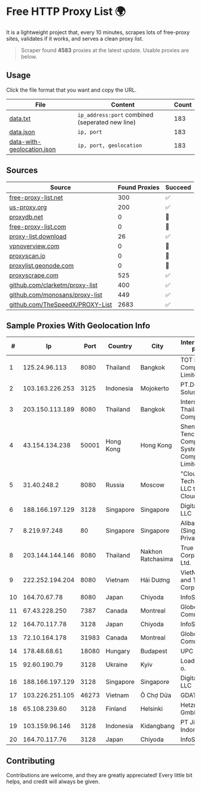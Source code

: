 
# Free HTTP Proxy List 🌍

It is a lightweight project that, every 10 minutes, scrapes lots of free-proxy sites, validates if it works, and serves a clean proxy list.


> Scraper found **4583** proxies at the latest update. Usable proxies are below.

## Usage

Click the file format that you want and copy the URL.


|File|Content|Count|
|----|-------|-----|
|[data.txt](https://raw.githubusercontent.com/themiralay/Proxy-List-World/master/data.txt)|`ip_address:port` combined (seperated new line)|183|
|[data.json](https://raw.githubusercontent.com/themiralay/Proxy-List-World/master/data.json)|`ip, port`|183|
|[data-with-geolocation.json](https://raw.githubusercontent.com/themiralay/Proxy-List-World/master/data-with-geolocation.json)|`ip, port, geolocation`|183|

## Sources

|Source|Found Proxies|Succeed|
|------|-------------|-------|
|[free-proxy-list.net](https://free-proxy-list.net)|300|✅|
|[us-proxy.org](https://www.us-proxy.org)|200|✅|
|[proxydb.net](http://proxydb.net)|0|🚫|
|[free-proxy-list.com](https://free-proxy-list.com/?page=&port=&type%5B%5D=http&type%5B%5D=https&up_time=0&search=Search)|0|🚫|
|[proxy-list.download](https://www.proxy-list.download/HTTP)|26|✅|
|[vpnoverview.com](https://vpnoverview.com/privacy/anonymous-browsing/free-proxy-servers)|0|🚫|
|[proxyscan.io](https://www.proxyscan.io)|0|🚫|
|[proxylist.geonode.com](https://proxylist.geonode.com/api/proxy-list?limit=300&page=1&sort_by=lastChecked&sort_type=desc&protocols=http,https)|0|🚫|
|[proxyscrape.com](https://api.proxyscrape.com/v2/?request=displayproxies&protocol=http&timeout=10000&country=all&ssl=all&anonymity=all)|525|✅|
|[github.com/clarketm/proxy-list](https://raw.githubusercontent.com/clarketm/proxy-list/master/proxy-list-raw.txt)|400|✅|
|[github.com/monosans/proxy-list](https://raw.githubusercontent.com/monosans/proxy-list/main/proxies/http.txt)|449|✅|
|[github.com/TheSpeedX/PROXY-List](https://raw.githubusercontent.com/TheSpeedX/PROXY-List/master/http.txt)|2683|✅|


## Sample Proxies With Geolocation Info

|#|Ip|Port|Country|City|Internet Service Provider|
|-|--|----|-------|----|-------------------------|
|1|125.24.96.113|8080|Thailand|Bangkok|TOT Public Company Limited|
|2|103.163.226.253|3125|Indonesia|Mojokerto|PT.Delta Surya Solusitama|
|3|203.150.113.189|8080|Thailand|Bangkok|Internet Thailand Company Ltd.|
|4|43.154.134.238|50001|Hong Kong|Hong Kong|Shenzhen Tencent Computer Systems Company Limited|
|5|31.40.248.2|8080|Russia|Moscow|"Cloud Technologies" LLC trading as Cloud.ru|
|6|188.166.197.129|3128|Singapore|Singapore|DigitalOcean, LLC|
|7|8.219.97.248|80|Singapore|Singapore|Alibaba Cloud (Singapore) Private Limited|
|8|203.144.144.146|8080|Thailand|Nakhon Ratchasima|True Internet Corporation CO. Ltd.|
|9|222.252.194.204|8080|Vietnam|Hải Dương|VietNam Post and Telecom Corporation|
|10|164.70.67.78|8080|Japan|Chiyoda|InfoSphere|
|11|67.43.228.250|7387|Canada|Montreal|GloboTech Communications|
|12|164.70.117.78|3128|Japan|Chiyoda|InfoSphere|
|13|72.10.164.178|31983|Canada|Montreal|GloboTech Communications|
|14|178.48.68.61|18080|Hungary|Budapest|UPC|
|15|92.60.190.79|3128|Ukraine|Kyiv|Load.me sp. z o. o.|
|16|188.166.197.129|3128|Singapore|Singapore|DigitalOcean, LLC|
|17|103.226.251.105|46273|Vietnam|Ô Chợ Dừa|GDATA|
|18|65.108.239.60|3128|Finland|Helsinki|Hetzner Online GmbH|
|19|103.159.96.146|3128|Indonesia|Kidangbang|PT Jinde Grup Indonesia|
|20|164.70.117.76|3128|Japan|Chiyoda|InfoSphere|



## Contributing

Contributions are welcome, and they are greatly appreciated! Every
little bit helps, and credit will always be given.

